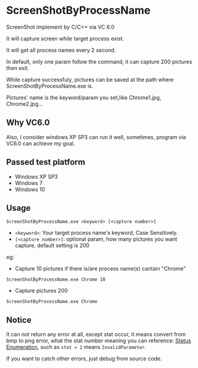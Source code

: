 # ScreenShotByProcessName
ScreenShot implement by C/C++ via VC 6.0

It will capture screen while target process exist.

It will get all process names every 2 second.

In default, only one param follow the command, it can capture 200 pictures then exit.

While capture successfuly, pictures can be saved at the path where ScreenShotByProcessName.exe is.

Pictures' name is the keyword/param you set,like Chrome1.jpg, Chrome2.jpg...

## Why VC6.0

Also, I consider windows XP SP3 can run it well, sometimes, program via VC6.0 can achieve my goal.

## Passed test platform

- Windows XP SP3
- Windows 7
- Windows 10

## Usage

    ScreenShotByProcessName.exe <keyword> [<capture number>]

- `<keyword>`: Your target process name's keyword, Case Sensitively.
- `[<capture number>]`: optional param, how many pictures you want capture, default setting is 200

eg:

- Capture 10 pictures if there is/are process name(s) cantain "Chrome"
```
ScreenShotByProcessName.exe Chrome 10
```

- Capture pictures 200
```
ScreenShotByProcessName.exe Chrome
```

## Notice

It can not return any error at all, except stat occur, it means convert from bmp to png error, what the stat number meaning you can reference:
[Status Enumeration](https://docs.microsoft.com/en-us/windows/win32/api/gdiplustypes/ne-gdiplustypes-status), such as `stat = 2` means `InvalidParameter`.

If you want to catch other errors, just debug from source code.
